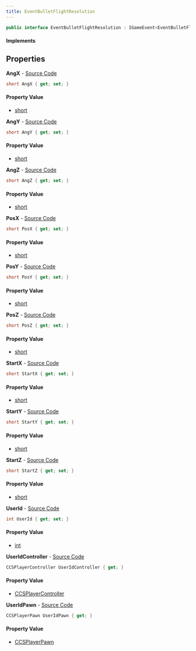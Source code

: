 ```yaml
---
title: EventBulletFlightResolution
---
```


```csharp
public interface EventBulletFlightResolution : IGameEvent<EventBulletFlightResolution>
```

#### Implements

## Properties

**AngX** - [Source Code](https://github.com/swiftly-solution/swiftlys2/blob/master/managed/src/SwiftlyS2.Generated/GameEvents/Interfaces/EventBulletFlightResolution.cs#L53)

```csharp
short AngX { get; set; }
```

#### Property Value

- [short](https://learn.microsoft.com/dotnet/api/system.int16)

**AngY** - [Source Code](https://github.com/swiftly-solution/swiftlys2/blob/master/managed/src/SwiftlyS2.Generated/GameEvents/Interfaces/EventBulletFlightResolution.cs#L58)

```csharp
short AngY { get; set; }
```

#### Property Value

- [short](https://learn.microsoft.com/dotnet/api/system.int16)

**AngZ** - [Source Code](https://github.com/swiftly-solution/swiftlys2/blob/master/managed/src/SwiftlyS2.Generated/GameEvents/Interfaces/EventBulletFlightResolution.cs#L63)

```csharp
short AngZ { get; set; }
```

#### Property Value

- [short](https://learn.microsoft.com/dotnet/api/system.int16)

**PosX** - [Source Code](https://github.com/swiftly-solution/swiftlys2/blob/master/managed/src/SwiftlyS2.Generated/GameEvents/Interfaces/EventBulletFlightResolution.cs#L38)

```csharp
short PosX { get; set; }
```

#### Property Value

- [short](https://learn.microsoft.com/dotnet/api/system.int16)

**PosY** - [Source Code](https://github.com/swiftly-solution/swiftlys2/blob/master/managed/src/SwiftlyS2.Generated/GameEvents/Interfaces/EventBulletFlightResolution.cs#L43)

```csharp
short PosY { get; set; }
```

#### Property Value

- [short](https://learn.microsoft.com/dotnet/api/system.int16)

**PosZ** - [Source Code](https://github.com/swiftly-solution/swiftlys2/blob/master/managed/src/SwiftlyS2.Generated/GameEvents/Interfaces/EventBulletFlightResolution.cs#L48)

```csharp
short PosZ { get; set; }
```

#### Property Value

- [short](https://learn.microsoft.com/dotnet/api/system.int16)

**StartX** - [Source Code](https://github.com/swiftly-solution/swiftlys2/blob/master/managed/src/SwiftlyS2.Generated/GameEvents/Interfaces/EventBulletFlightResolution.cs#L68)

```csharp
short StartX { get; set; }
```

#### Property Value

- [short](https://learn.microsoft.com/dotnet/api/system.int16)

**StartY** - [Source Code](https://github.com/swiftly-solution/swiftlys2/blob/master/managed/src/SwiftlyS2.Generated/GameEvents/Interfaces/EventBulletFlightResolution.cs#L73)

```csharp
short StartY { get; set; }
```

#### Property Value

- [short](https://learn.microsoft.com/dotnet/api/system.int16)

**StartZ** - [Source Code](https://github.com/swiftly-solution/swiftlys2/blob/master/managed/src/SwiftlyS2.Generated/GameEvents/Interfaces/EventBulletFlightResolution.cs#L78)

```csharp
short StartZ { get; set; }
```

#### Property Value

- [short](https://learn.microsoft.com/dotnet/api/system.int16)

**UserId** - [Source Code](https://github.com/swiftly-solution/swiftlys2/blob/master/managed/src/SwiftlyS2.Generated/GameEvents/Interfaces/EventBulletFlightResolution.cs#L33)

```csharp
int UserId { get; set; }
```

#### Property Value

- [int](https://learn.microsoft.com/dotnet/api/system.int32)

**UserIdController** - [Source Code](https://github.com/swiftly-solution/swiftlys2/blob/master/managed/src/SwiftlyS2.Generated/GameEvents/Interfaces/EventBulletFlightResolution.cs#L21)

```csharp
CCSPlayerController UserIdController { get; }
```

#### Property Value

- [CCSPlayerController](/docs/api/shared/schemadefinitions/ccsplayercontroller)

**UserIdPawn** - [Source Code](https://github.com/swiftly-solution/swiftlys2/blob/master/managed/src/SwiftlyS2.Generated/GameEvents/Interfaces/EventBulletFlightResolution.cs#L27)

```csharp
CCSPlayerPawn UserIdPawn { get; }
```

#### Property Value

- [CCSPlayerPawn](/docs/api/shared/schemadefinitions/ccsplayerpawn)

